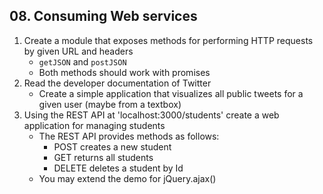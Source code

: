 ## 08. Consuming Web services

1. Create a module that exposes methods for performing HTTP requests by given URL and headers
    * `getJSON` and `postJSON`
    * Both methods should work with promises
2. Read the developer documentation of Twitter
    * Create a simple application that visualizes all public tweets for a given user (maybe from a textbox)
3. Using the REST API at 'localhost:3000/students' create a web application for managing students
    * The REST API provides methods as follows:
        * POST creates a new student
        * GET returns all students
        * DELETE deletes a student by Id
    * You may extend the demo for jQuery.ajax()
